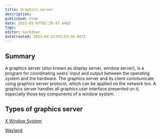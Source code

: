 ```yaml
---
title: Graphics_server
description: 
published: true
date: 2022-05-07T02:29:47.446Z
tags: 
editor: markdown
dateCreated: 2022-04-21T03:55:46.807Z
---
```


## Summary

A graphics server (also known as display server, window server), is a program for coordinating users' input and output between the operating system and the hardware. The graphics server and its client communicate using graphics server protocol, which can be applied on the network too. A graphics server handles all graphics user interface presented on it, especially those key components of a window system.

## Types of graphics server

[X Window System](X_Window_System)

[Wayland](Wayland)